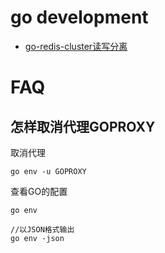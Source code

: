 # go development


- [go-redis-cluster读写分离](./go-redis-cluster读写分离.md)


# FAQ

## 怎样取消代理GOPROXY

取消代理
```
go env -u GOPROXY
```

查看GO的配置
```
go env

//以JSON格式输出
go env -json
```
